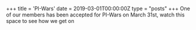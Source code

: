 +++
title = 'PI-Wars'
date = 2019-03-01T00:00:00Z
type = "posts"
+++
One of our members has been accepted for PI-Wars on March 31st, watch this space to see how we get on 